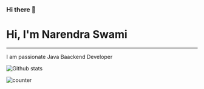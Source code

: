### Hi there 👋

<!--
**NarendraKumarSwami/NarendraKumarSwami** is a ✨ _special_ ✨ repository because its `README.md` (this file) appears on your GitHub profile.

Here are some ideas to get you started:

- 🔭 I’m currently working on ...
- 🌱 I’m currently learning ...
- 👯 I’m looking to collaborate on ...
- 🤔 I’m looking for help with ...
- 💬 Ask me about ...
- 📫 How to reach me: ...
- 😄 Pronouns: ...
- ⚡ Fun fact: ...
-->


<h1>Hi, I'm  Narendra Swami</h1>
<hr>
I am passionate Java Baackend Developer


![Github stats](https://github-readme-stats.vercel.app/api?username=NarendraKumarSwami)


![counter](https://[YourEndpoint].m.pipedream.net)
